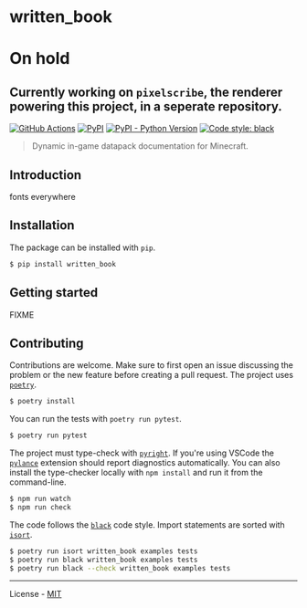 # written_book

# On hold

## Currently working on `pixelscribe`, the renderer powering this project, in a seperate repository.

[![GitHub Actions](https://github.com/penguinencounter/written_book/workflows/CI/badge.svg)](https://github.com/FIXME/FIXME/actions)
[![PyPI](https://img.shields.io/pypi/v/FIXME.svg)](https://pypi.org/project/FIXME/)
[![PyPI - Python Version](https://img.shields.io/pypi/pyversions/FIXME.svg)](https://pypi.org/project/FIXME/)
[![Code style: black](https://img.shields.io/badge/code%20style-black-000000.svg)](https://github.com/ambv/black)

> Dynamic in-game datapack documentation for Minecraft.

## Introduction

fonts everywhere

## Installation

The package can be installed with `pip`.

```bash
$ pip install written_book
```

## Getting started

FIXME

## Contributing

Contributions are welcome. Make sure to first open an issue discussing the problem or the new feature before creating a pull request. The project uses [`poetry`](https://python-poetry.org).

```bash
$ poetry install
```

You can run the tests with `poetry run pytest`.

```bash
$ poetry run pytest
```

The project must type-check with [`pyright`](https://github.com/microsoft/pyright). If you're using VSCode the [`pylance`](https://marketplace.visualstudio.com/items?itemName=ms-python.vscode-pylance) extension should report diagnostics automatically. You can also install the type-checker locally with `npm install` and run it from the command-line.

```bash
$ npm run watch
$ npm run check
```

The code follows the [`black`](https://github.com/psf/black) code style. Import statements are sorted with [`isort`](https://pycqa.github.io/isort/).

```bash
$ poetry run isort written_book examples tests
$ poetry run black written_book examples tests
$ poetry run black --check written_book examples tests
```

---

License - [MIT](https://github.com/FIXME/FIXME/blob/main/LICENSE)
